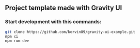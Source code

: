 ## Project template made with Gravity UI

### Start development with this commands:

```bash
git clone https://github.com/korvin89/gravity-ui-example.git
npm ci
npm run dev
```
